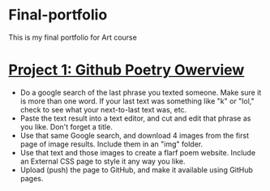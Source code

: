 # Final-portfolio
This is my final portfolio for Art course 

# [Project 1: Github Poetry Owerview](https://yuliya2002.github.io/Github_poetry/) 
* Do a google search of the last phrase you texted someone. Make sure it is more than one word. If your last text was something like "k" or "lol," check to see what your next-to-last text was, etc.
* Paste the text result into a text editor, and cut and edit that phrase as you like. Don't forget a title.
* Use that same Google search, and download 4 images from the first page of image results. Include them in an "img" folder.
* Use that text and those images to create a flarf poem website. Include an External CSS page to style it any way you like.
* Upload (push) the page to GitHub, and make it available using GitHub pages.
